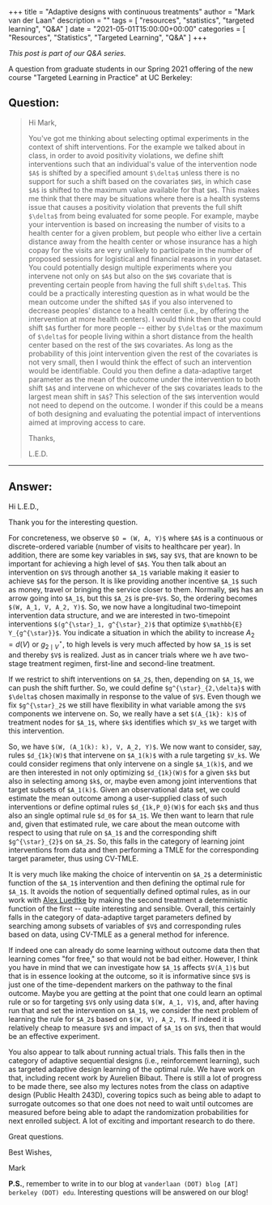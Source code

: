 +++
title = "Adaptive designs with continuous treatments"
author = "Mark van der Laan"
description = ""
tags = [
    "resources",
    "statistics",
    "targeted learning",
    "Q&A"
]
date = "2021-05-01T15:00:00+00:00"
categories = [
    "Resources",
    "Statistics",
    "Targeted Learning",
    "Q&A"
]
+++

_This post is part of our Q&A series._

A question from graduate students in our Spring 2021 offering of the new course
"Targeted Learning in Practice" at UC Berkeley:

## Question:

> Hi Mark,
>
> You've got me thinking about selecting optimal experiments in the context of
> shift interventions. For the example we talked about in class, in order to
> avoid positivity violations, we define shift interventions such that an
> individual's value of the intervention node `$A$` is shifted by a specified
> amount `$\delta$` unless there is no support for such a shift based on the
> covariates `$W$`, in which case `$A$` is shifted to the maximum value
> available for that `$W$`. This makes me think that there may be situations
> where there is a health systems issue that causes a positivity violation that
> prevents the full shift `$\delta$` from being evaluated for some people. For
> example, maybe your intervention is based on increasing the number of visits
> to a health center for a given problem, but people who either live a certain
> distance away from the health center or whose insurance has a high copay for
> the visits are very unlikely to participate in the number of proposed sessions
> for logistical and financial reasons in your dataset. You could potentially
> design multiple experiments where you intervene not only on `$A$` but also on
> the `$W$` covariate that is preventing certain people from having the full
> shift `$\delta$`. This could be a practically interesting question as in what
> would be the mean outcome under the shifted `$A$` if you also intervened to
> decrease peoples' distance to a health center (i.e., by offering the
> intervention at more health centers). I would think then that you could shift
> `$A$` further for more people -- either by `$\delta$` or the maximum of
> `$\delta$` for people living within a short distance from the health center
> based on the rest of the `$W$` covariates. As long as the probability of this
> joint intervention given the rest of the covariates is not very small, then
> I would think the effect of such an intervention would be identifiable. Could
> you then define a data-adaptive target parameter as the mean of the outcome
> under the intervention to both shift `$A$` and intervene on whichever of the
> `$W$` covariates leads to the largest mean shift in `$A$`? This selection of
> the `$W$` intervention would not need to depend on the outcome. I wonder if
> this could be a means of both designing and evaluating the potential impact of
> interventions aimed at improving access to care.
>
> Thanks,
>
> L.E.D.

---

## Answer:

Hi L.E.D.,

Thank you for the interesting question.

For concreteness, we observe `$O = (W, A, Y)$` where `$A$` is a continuous or
discrete-ordered variable (number of visits to healthcare per year). In
addition, there are some key variables in `$W$`, say `$V$`, that are known to be
important for achieving a high level of `$A$`. You then talk about an
intervention on `$V$` through another `$A_1$` variable making it easier to
achieve `$A$` for the person. It is like providing another incentive `$A_1$`
such as money, travel or bringing the service closer to them. Normally, `$W$`
has an arrow going into `$A_1$`, but this `$A_2$` is pre-`$V$`. So, the ordering
becomes `$(W, A_1, V, A_2, Y)$`. So, we now have a longitudinal two-timepoint
intervention data structure, and we are interested in two-timepoint
interventions `$(g^{\star}_1, g^{\star}_2)$` that optimize `$\mathbb{E}
Y_{g^{\star}}$`. You indicate a situation in which the ability to increase $A_2
= d(V)$ or $g^{\star}_{2 \mid V}$, to high levels is very much affected by how
`$A_1$` is set and thereby `$V$` is realized. Just as in cancer trials where we
h ave two-stage treatment regimen, first-line and second-line treatment.

If we restrict to shift interventions on `$A_2$`, then, depending on `$A_1$`, we
can push the shift further. So, we could define `$g^{\star}_{2,\delta}$` with
`$\delta$` chosen maximally in response to the value of `$V$`. Even though we
fix `$g^{\star}_2$` we still have flexibility in what variable among the `$V$`
components we intervene on. So, we really have a set `$(A_{1k}: k)$` of
treatment nodes for `$A_1$`, where `$k$` identifies which `$V_k$` we target with
this intervention.

So, we have `$(W, (A_1(k): k), V, A_2, Y)$`. We now want to consider, say, rules
`$d_{1k}(W)$` that intervene on `$A_1(k)$` with a rule targeting `$V_k$`. We
could consider regimens that only intervene on a single `$A_1(k)$`, and we are
then interested in not only optimizing `$d_{1k}(W)$` for a given `$k$` but also
in selecting among `$k$`, or, maybe even among joint interventions that target
subsets of `$A_1(k)$`. Given an observational data set, we could estimate the
mean outcome among a user-supplied class of such interventions or define optimal
rules `$d_{1k,P_0}(W)$` for each `$k$` and thus also an single optimal rule
`$d_0$` for `$A_1$`. We then want to learn that rule and, given that estimated
rule, we care about the mean outcome with respect to using that rule on `$A_1$`
and the corresponding shift `$g^{\star}_{2}$` on `$A_2$`. So, this falls in the
category of learning joint interventions from data and then performing a TMLE
for the corresponding target parameter, thus using CV-TMLE.

It is very much like making the choice of interventin on `$A_2$` a deterministic
function of the `$A_1$` intervention and then defining the optimal rule for
`$A_1$`. It avoids the notion of sequentially defined optimal rules, as in our
work with [Alex Luedtke](https://www.alexluedtke.com/) by making the second
treatment a deterministic function of the first -- quite interesting and
sensible. Overall, this certainly falls in the category of data-adaptive target
parameters defined by searching among subsets of variables of `$V$` and
corresponding rules based on data, using CV-TMLE as a general method for
inference.

If indeed one can already do some learning without outcome data then that
learning comes "for free," so that would not be bad either. However, I think you
have in mind that we can investigate how `$A_1$` affects `$V(A_1)$` but that is
in essence looking at the outcome, so it is informative since `$V$` is just one
of the time-dependent markers on the pathway to the final outcome. Maybe you are
getting at the point that one could learn an optimal rule or so for targeting
`$V$` only using data `$(W, A_1, V)$`, and, after having run that and set the
intervention on `$A_1$`, we consider the next problem of learning the rule for
`$A_2$` based on `$(W, V), A_2, Y$`. If indeed it is relatively cheap to measure
`$V$` and impact of `$A_1$` on `$V$`, then that would be an effective
experiment.

You also appear to talk about running actual trials. This falls then in the
category of adaptive sequential designs (i.e., reinforcement learning), such as
targeted adaptive design learning of the optimal rule. We have work on that,
including recent work by Aurelien Bibaut. There is still a lot of progress to be
made there, see also my lectures notes from the class on adaptive design (Public
Health 243D), covering topics such as being able to adapt to surrogate outcomes
so that one does not need to wait until outcomes are measured before being able
to adapt the randomization probabilities for next enrolled subject. A lot of
exciting and important research to do there.

Great questions.

Best Wishes,

Mark

__P.S.__, remember to write in to our blog at `vanderlaan (DOT) blog [AT]
berkeley (DOT) edu`. Interesting questions will be answered on our blog!
